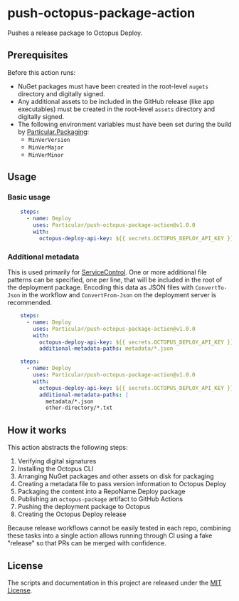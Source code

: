 # push-octopus-package-action

Pushes a release package to Octopus Deploy.

## Prerequisites

Before this action runs:

* NuGet packages must have been created in the root-level `nugets` directory and digitally signed.
* Any additional assets to be included in the GitHub release (like app executables) must be created in the root-level `assets` directory and digitally signed.
* The following environment variables must have been set during the build by [Particular.Packaging](https://github.com/Particular/Particular.Packaging):
    * `MinVerVersion`
    * `MinVerMajor`
    * `MinVerMinor`

## Usage

### Basic usage

```yaml
    steps:
      - name: Deploy
        uses: Particular/push-octopus-package-action@v1.0.0
        with:
          octopus-deploy-api-key: ${{ secrets.OCTOPUS_DEPLOY_API_KEY }}
```

### Additional metadata

This is used primarily for [ServiceControl](https://github.com/Particular/ServiceControl/blob/master/.github/workflows/release.yml). One or more additional file patterns can be specified, one per line, that will be included in the root of the deployment package. Encoding this data as JSON files with `ConvertTo-Json` in the workflow and `ConvertFrom-Json` on the deployment server is recommended.

```yaml
    steps:
      - name: Deploy
        uses: Particular/push-octopus-package-action@v1.0.0
        with:
          octopus-deploy-api-key: ${{ secrets.OCTOPUS_DEPLOY_API_KEY }}
          additional-metadata-paths: metadata/*.json

```

```yaml
    steps:
      - name: Deploy
        uses: Particular/push-octopus-package-action@v1.0.0
        with:
          octopus-deploy-api-key: ${{ secrets.OCTOPUS_DEPLOY_API_KEY }}
          additional-metadata-paths: |
            metadata/*.json
            other-directory/*.txt
```

## How it works

This action abstracts the following steps:

1. Verifying digital signatures
1. Installing the Octopus CLI
1. Arranging NuGet packages and other assets on disk for packaging
1. Creating a metadata file to pass version information to Octopus Deploy
1. Packaging the content into a RepoName.Deploy package
1. Publishing an `octopus-package` artifact to GitHub Actions
1. Pushing the deployment package to Octopus
1. Creating the Octopus Deploy release

Because release workflows cannot be easily tested in each repo, combining these tasks into a single action allows running through CI using a fake "release" so that PRs can be merged with confidence.

## License

The scripts and documentation in this project are released under the [MIT License](LICENSE.md).

